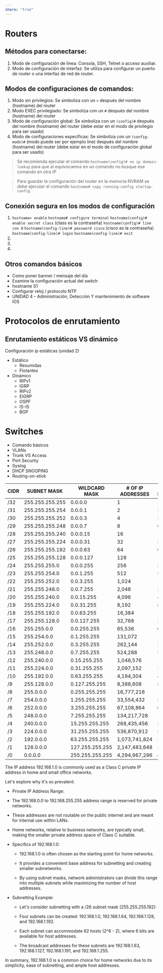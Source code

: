 ```yaml
---
share: "true"
---
```

# Routers
## Métodos para conectarse:

1. Modo de configuración de línea: Consola, SSH, Telnet o acceso auxiliar.
2. Modo de configuración de interfaz: Se utiliza para configurar un puerto de router o una interfaz de red de router.​
## Modos de configuraciones de comandos:

1. Modo sin privilegios: Se simboliza con un `>` después del nombre (hostname) del router
2. Modo EXEC privilegiado: Se simboliza con un `#` después del nombre (hostname) del router
3. Modo de configuración global: Se simboliza con un `(config)#` después del nombre (hostname) del router (debe estar en el modo de privilegio para ser usado)
4. Modo de configuraciones específicas: Se simboliza con un `(config-modo)#` (modo puede ser por ejemplo line) después del nombre (hostname) del router (debe estar en el modo de configuración global para ser usado)

> Se recomienda ejecutar el comando `hostname(config)# no ip domain-lookup` para que al equivocamos en un comando no busque ese comando en otra IP

> Para guardar la configuración del router en la memoria NVRAM se debe ejecutar el comando `hostname# copy running-config startup-config`

## Conexión segura en los modos de configuración
1. `hostname> enable`
   `hostname# configure terminal`
   `hostname(config)# enable secret class`   (class es la contraseña)
   `hostname(config)# line con 0`
   `hostname(config-line)# password cisco`   (cisco es la contraseña)
   `hostname(config-line)# login`
   `hostname(config-line)# exit`
2. 
3. 
4. 
## Otros comandos básicos
* Como poner banner / mensaje del día
* Examine la configuración actual del switch
* hostname S1
* Configurar reloj / protocolo NTP
* UNIDAD 4 – Administración, Detección Y mantenimiento de software IOS
# Protocolos de enrutamiento
## Enrutamiento estáticos VS dinámico
Configuración ip estáticas (unidad 2)
* Estático
  * Resumidas
  * Flotantes
* Dinámico
  * RIPv1
  * IGRP
  * RIPv2
  * EIGRP
  * OSPF
  * IS-IS
  * BGP
# Switches
* Comando básicos
* VLANs
* Trunk VS Access
* Port Security
* Syslog
* DHCP SNOOPING
* Routing-on-stick

| CIDR | SUBNET MASK     | WILDCARD MASK   | # OF IP ADDRESSES | # OF USABLE IP ADDRESSES |     |
| ---- | --------------- | --------------- | ----------------- | ------------------------ | --- |
| /32  | 255.255.255.255 | 0.0.0.0         | 1                 | 1                        |     |
| /31  | 255.255.255.254 | 0.0.0.1         | 2                 | 2*                       |     |
| /30  | 255.255.255.252 | 0.0.0.3         | 4                 | 2                        |     |
| /29  | 255.255.255.248 | 0.0.0.7         | 8                 | 6                        |     |
| /28  | 255.255.255.240 | 0.0.0.15        | 16                | 14                       |     |
| /27  | 255.255.255.224 | 0.0.0.31        | 32                | 30                       |     |
| /26  | 255.255.255.192 | 0.0.0.63        | 64                | 62                       |     |
| /25  | 255.255.255.128 | 0.0.0.127       | 128               | 126                      |     |
| /24  | 255.255.255.0   | 0.0.0.255       | 256               | 254                      |     |
| /23  | 255.255.254.0   | 0.0.1.255       | 512               | 510                      |     |
| /22  | 255.255.252.0   | 0.0.3.255       | 1,024             | 1,022                    |     |
| /21  | 255.255.248.0   | 0.0.7.255       | 2,048             | 2,046                    |     |
| /20  | 255.255.240.0   | 0.0.15.255      | 4,096             | 4,094                    |     |
| /19  | 255.255.224.0   | 0.0.31.255      | 8,192             | 8,190                    |     |
| /18  | 255.255.192.0   | 0.0.63.255      | 16,384            | 16,382                   |     |
| /17  | 255.255.128.0   | 0.0.127.255     | 32,768            | 32,766                   |     |
| /16  | 255.255.0.0     | 0.0.255.255     | 65,536            | 65,534                   |     |
| /15  | 255.254.0.0     | 0.1.255.255     | 131,072           | 131,070                  |     |
| /14  | 255.252.0.0     | 0.3.255.255     | 262,144           | 262,142                  |     |
| /13  | 255.248.0.0     | 0.7.255.255     | 524,288           | 524,286                  |     |
| /12  | 255.240.0.0     | 0.15.255.255    | 1,048,576         | 1,048,574                |     |
| /11  | 255.224.0.0     | 0.31.255.255    | 2,097,152         | 2,097,150                |     |
| /10  | 255.192.0.0     | 0.63.255.255    | 4,194,304         | 4,194,302                |     |
| /9   | 255.128.0.0     | 0.127.255.255   | 8,388,608         | 8,388,606                |     |
| /8   | 255.0.0.0       | 0.255.255.255   | 16,777,216        | 16,777,214               |     |
| /7   | 254.0.0.0       | 1.255.255.255   | 33,554,432        | 33,554,430               |     |
| /6   | 252.0.0.0       | 3.255.255.255   | 67,108,864        | 67,108,862               |     |
| /5   | 248.0.0.0       | 7.255.255.255   | 134,217,728       | 134,217,726              |     |
| /4   | 240.0.0.0       | 15.255.255.255  | 268,435,456       | 268,435,454              |     |
| /3   | 224.0.0.0       | 31.255.255.255  | 536,870,912       | 536,870,910              |     |
| /2   | 192.0.0.0       | 63.255.255.255  | 1,073,741,824     | 1,073,741,822            |     |
| /1   | 128.0.0.0       | 127.255.255.255 | 2,147,483,648     | 2,147,483,646            |     |
| /0   | 0.0.0.0         | 255.255.255.255 | 4,294,967,296     | 4,294,967,294            |     |
The IP address 192.168.1.0 is commonly used as a Class C private IP address in home and small office networks.

Let's explore why it's so prevalent:
- Private IP Address Range:

- The 192.168.0.0 to 192.168.255.255 address range is reserved for private networks.

- These addresses are not routable on the public internet and are meant for internal use within LANs.
- Home networks, relative to business networks, are typically small, making the smaller private address space of Class C suitable.
- Specifics of 192.168.1.0:

    - 192.168.1.0 is often chosen as the starting point for home networks.

    - It provides a convenient base address for subnetting and creating smaller subnetworks.

    - By using subnet masks, network administrators can divide this range into multiple subnets while maximizing the number of host addresses.


- Subnetting Example:

    -  Let's consider subnetting with a /26 subnet mask (255.255.255.192):
    - Four subnets can be created: 192.168.1.0, 192.168.1.64, 192.168.1.128, and 192.168.1.192.

    -  Each subnet can accommodate 62 hosts (2^6 - 2), where 6 bits are available for host addresses.

    - The broadcast addresses for these subnets are 192.168.1.63, 192.168.1.127, 192.168.1.191, and 192.168.1.255.

In summary, 192.168.1.0 is a common choice for home networks due to its simplicity, ease of subnetting, and ample host addresses.